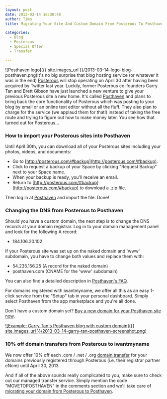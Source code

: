 ```yaml
---
layout: post
date: 2013-03-14 16:30:48
author: Timo
title: Migrating Your Site And Custom Domain From Posterous To Posthaven Made Easy

categories:
  - Blog
  - Posterous
  - Special Offer
  - Transfer

---
```


![Posthaven logo]({{ site.images_url }}/2013-03-14-logo-blog-posthaven.png)It's no big surprise that blog hosting service (or whatever it was in the end) [Posterous](http://posterous.com) will stop operating on April 30 after having been acquired by Twitter last year. Luckily, former Posterous co-founders Garry Tan and Brett Gibson have just launched a new venture to give your previous Posterous site a new home. It's called [Posthaven](http://posthaven.com) and plans to bring back the core functionality of Posterous which was posting to your blog by email or an online text editor without all the fluff. They also plan to charge for the service (we applaud them for that!) instead of taking the free route and trying to figure out how to make money later. You see how that turned out for Posterous...

### How to import your Posterous sites into Posthaven

Until April 30th, you can download all of your Posterous sites including your photos, videos, and documents:

- Go to [http://posterous.com/#backup](http://posterous.com/#backup).
- Click to request a backup of your Space by clicking "Request Backup" next to your Space name.
- When your backup is ready, you'll receive an email.
- Return to [http://posterous.com/#backup](http://posterous.com/#backup) to download a .zip file.

Then log in at [Posthaven](http://posthaven.com) and import the file. Done!

### Changing the DNS from Posterous to Posthaven

Should you have a custom domain, the next step is to change the DNS records at your domain registrar. Log in to your domain management panel and look for the following A record:

- 184.106.20.102

If your Posterous site was set up on the naked domain and 'www' subdomain, you have to change both values and replace them with:

- 54.235.156.25 (A record for the naked domain)
- posthaven.com (CNAME for the 'www' subdomain)

You can also find a detailed description in [Posthaven's FAQ](http://posthaven.com/help/customdomain).

For domains registered with iwantmyname, we offer all this as an easy 1-click service from the "Setup" tab in your personal dashboard. Simply select Posthaven from the app marketplace and you're all done.

Don't have a custom domain yet? [Buy a new domain for your Posthaven site now](https://iwantmyname.com/services/blog-hosting/posthaven-custom-domain).

[![Example: Garry Tan's Posthaven blog with custom domain]({{ site.images_url }}/2013-03-14-garry-tan-posthaven-screenshot.png)](http://blog.garrytan.com)

### 10% off domain transfers from Posterous to iwantmyname

We now offer 10% off each .com / .net / .org [domain transfer](http://iwantmyname.com/domains/domain-transfer) for your domains previously registered through Posterous (i.e. their registrar partner eNom) until April 30, 2013.

And if all of the above sounds really complicated to you, make sure to check out our managed transfer service. Simply mention the code "MOVETOPOSTHAVEN" in the comments section and we'll take care of [migrating your domain from Posterous to Posthaven](https://iwantmyname.com/transferservice).

